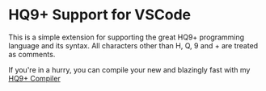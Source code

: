 # HQ9+ Support for VSCode

This is a simple extension for supporting the great HQ9+ programming language and its syntax. All characters other than H, Q, 9 and + are treated as comments.

If you're in a hurry, you can compile your new and blazingly fast with my [HQ9+ Compiler](https://github.com/blyxyas/hq9c)